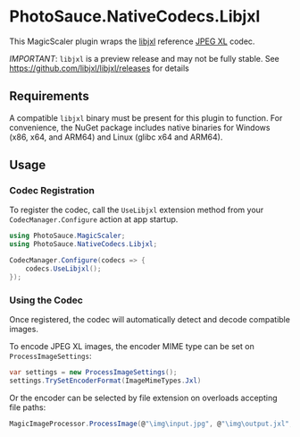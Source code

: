 PhotoSauce.NativeCodecs.Libjxl
==============================

This MagicScaler plugin wraps the [libjxl](https://github.com/libjxl/libjxl) reference [JPEG XL](https://jpeg.org/jpegxl/) codec.

*IMPORTANT*: `libjxl` is a preview release and may not be fully stable.  See https://github.com/libjxl/libjxl/releases for details

Requirements
------------

A compatible `libjxl` binary must be present for this plugin to function.  For convenience, the NuGet package includes native binaries for Windows (x86, x64, and ARM64) and Linux (glibc x64 and ARM64).

Usage
-----

### Codec Registration

To register the codec, call the `UseLibjxl` extension method from your `CodecManager.Configure` action at app startup.

```C#
using PhotoSauce.MagicScaler;
using PhotoSauce.NativeCodecs.Libjxl;

CodecManager.Configure(codecs => {
    codecs.UseLibjxl();
});
```

### Using the Codec

Once registered, the codec will automatically detect and decode compatible images.

To encode JPEG XL images, the encoder MIME type can be set on `ProcessImageSettings`:

```C#
var settings = new ProcessImageSettings();
settings.TrySetEncoderFormat(ImageMimeTypes.Jxl)
```

Or the encoder can be selected by file extension on overloads accepting file paths:

```C#
MagicImageProcessor.ProcessImage(@"\img\input.jpg", @"\img\output.jxl", settings);
```
